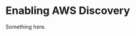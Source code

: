 [title]: # (Enabling AWS Discovery)
[tags]: # (XXX)
[priority]: # (3640)
# Enabling AWS Discovery
Something here.
